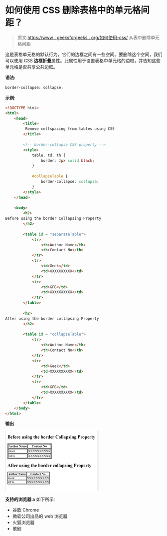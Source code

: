 # 如何使用 CSS 删除表格中的单元格间距？

> 原文:[https://www . geeksforgeeks . org/如何使用-css/](https://www.geeksforgeeks.org/how-to-remove-cellspacing-from-tables-using-css/) 从表中删除单元格间距

这是表格单元格的默认行为，它们的边框之间有一些空间。要删除这个空间，我们可以使用 CSS **边框折叠**属性。此属性用于设置表格中单元格的边框，并告知这些单元格是否共享公共边框。

**语法:**

```html
border-collapse: collapse; 
```

**示例:**

```html
<!DOCTYPE html> 
<html> 
    <head> 
        <title> 
         Remove cellspacing from tables using CSS
        </title> 

        <!-- border-collapse CSS property -->
        <style> 
            table, td, th { 
                border: 2px solid black; 
            } 

            #collapseTable { 
                border-collapse: collapse; 
            } 
        </style> 
    </head> 

    <body> 
        <h2> 
Before using the border Collapsing Property
        </h2> 

        <table id = "separateTable"> 
            <tr> 
                <th>Author Name</th> 
                <th>Contact No</th> 
            </tr> 
            <tr> 
                <td>Geek</td> 
                <td>XXXXXXXXXX</td> 
            </tr> 
            <tr> 
                <td>GFG</td> 
                <td>XXXXXXXXXX</td> 
            </tr> 
        </table> 

        <h2> 
After using the border collapsing Property
        </h2> 

        <table id = "collapseTable"> 
            <tr> 
                <th>Author Name</th> 
                <th>Contact No</th> 
            </tr> 
            <tr> 
                <td>Geek</td> 
                <td>XXXXXXXXXX</td> 
            </tr> 
            <tr> 
                <td>GFG</td> 
                <td>XXXXXXXXXX</td> 
            </tr> 
        </table> 
    </body> 
</html>
```

**输出**

![](img/2178801f7cf9b1153edf048dcdf8545b.png)

**支持的浏览器 a** 如下所示:

*   谷歌 Chrome
*   微软公司出品的 web 浏览器
*   火狐浏览器
*   歌剧